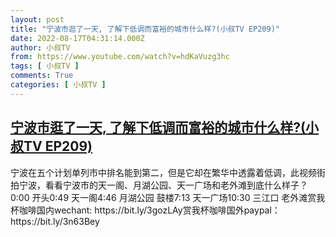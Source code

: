 ```yaml
---
layout: post
title: "宁波市逛了一天, 了解下低调而富裕的城市什么样?(小叔TV EP209)"
date: 2022-08-17T04:31:14.000Z
author: 小叔TV
from: https://www.youtube.com/watch?v=hdKaVuzg3hc
tags: [ 小叔TV ]
comments: True
categories: [ 小叔TV ]
---
```

<!--1660710674000-->
[宁波市逛了一天, 了解下低调而富裕的城市什么样?(小叔TV EP209)](https://www.youtube.com/watch?v=hdKaVuzg3hc)
------

<div>
宁波在五个计划单列市中排名能到第二，但是它却在繁华中透露着低调，此视频街拍宁波，看看宁波市的天一阁、月湖公园、天一广场和老外滩到底什么样子？0:00 开头0:49 天一阁4:46 月湖公园 鼓楼7:13 天一广场10:30 三江口 老外滩赏我杯咖啡国内wechant: https://bit.ly/3gozLAy赏我杯咖啡国外paypal：https://bit.ly/3n63Bey
</div>
